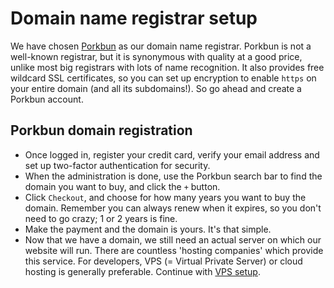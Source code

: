 # Domain name registrar setup
We have chosen [Porkbun](https://porkbun.com/) as our domain name registrar.
Porkbun is not a well-known registrar, but it is synonymous with quality at a good price, unlike most big registrars
with lots of name recognition. It also provides free wildcard SSL certificates, so you can set up encryption
to enable `https` on your entire domain (and all its subdomains!). So go ahead and create a Porkbun account.

## Porkbun domain registration
* Once logged in, register your credit card, verify your email address and set up two-factor authentication for security.
* When the administration is done, use the Porkbun search bar to find the domain you want to buy, and click the `+` button.
* Click `Checkout`, and choose for how many years you want to buy the domain.
Remember you can always renew when it expires, so you don't need to go crazy; 1 or 2 years is fine.
* Make the payment and the domain is yours. It's that simple.
* Now that we have a domain, we still need an actual server on which our website will run.
There are countless 'hosting companies' which provide this service. For developers, VPS (= Virtual Private Server)
or cloud hosting is generally preferable. Continue with [VPS setup](./2--vps-setup.md).

